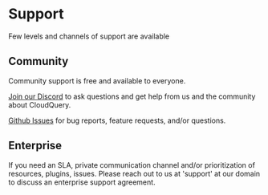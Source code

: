 # Support

Few levels and channels of support are available

## Community

Community support is free and available to everyone.

[Join our Discord](https://discord.gg/8qZ7Y4Z) to ask questions and get help from us and the community about CloudQuery.

[Github Issues](https://github.com/cloudquery/cloudquery/issues) for bug reports, feature requests, and/or questions.

## Enterprise

If you need an SLA, private communication channel and/or prioritization of resources, plugins, issues. Please reach out to us at 'support' at our domain to discuss an enterprise support agreement.

